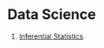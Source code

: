 # Data Science 
1. [Inferential Statistics](https://www.geeksforgeeks.org/data-science/what-is-inferential-statistics/)
